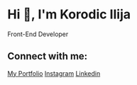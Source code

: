 # Hi 👋, I'm Korodic Ilija
Front-End Developer

## Connect with me:
[My Portfolio](https://ilijakorodic.netlify.app/)
[Instagram](https://www.instagram.com/ilija03k_/)
[Linkedin](https://www.linkedin.com/in/ilija-korodic/)
